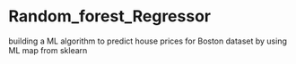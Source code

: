 # Random_forest_Regressor
building a ML algorithm to predict house prices for Boston dataset by using ML map from sklearn 
